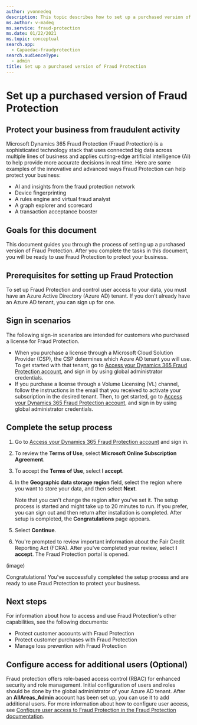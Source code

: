 ```yaml
---
author: yvonnedeq
description: This topic describes how to set up a purchased version of Fraud Protection.
ms.author: v-madeq
ms.service: fraud-protection
ms.date: 01/22/2021
ms.topic: conceptual
search.app: 
  - Capaedac-fraudprotection
search.audienceType:
  - admin
title: Set up a purchased version of Fraud Protection
---
```




# Set up a purchased version of Fraud Protection

## Protect your business from fraudulent activity

Microsoft Dynamics 365 Fraud Protection (Fraud Protection) is a sophisticated technology stack that uses connected big data across multiple lines of business and applies cutting-edge artificial intelligence (AI) to help provide more accurate decisions in real time.
Here are some examples of the innovative and advanced ways Fraud Protection can help protect your business:

- AI and insights from the fraud protection network
- Device fingerprinting
- A rules engine and virtual fraud analyst
- A graph explorer and scorecard
- A transaction acceptance booster

## Goals for this document

This document guides you through the process of setting up a purchased version of Fraud Protection.
After you complete the tasks in this document, you will be ready to use Fraud Protection to protect your business.

## Prerequisites for setting up Fraud Protection

To set up Fraud Protection and control user access to your data, you must have an Azure Active Directory (Azure AD) tenant. If you don't already have an Azure AD tenant, you can sign up for one.

## Sign in scenarios

The following sign-in scenarios are intended for customers who purchased a license for Fraud Protection.
- When you purchase a license through a Microsoft Cloud Solution Provider (CSP), the CSP determines which Azure AD tenant you will use. To get started with that tenant, go to [Access your Dynamics 365 Fraud Protection account](https://dfp.microsoft.com/), and sign in by using global administrator credentials.
- If you purchase a license through a Volume Licensing (VL) channel, follow the instructions in the email that you received to activate your subscription in the desired tenant. Then, to get started, go to [Access your Dynamics 365 Fraud Protection account](https://dfp.microsoft.com/), and sign in by using global administrator credentials.

## Complete the setup process

1.	Go to [Access your Dynamics 365 Fraud Protection account](https://dfp.microsoft.com/) and sign in.
2.	To review the **Terms of Use**, select **Microsoft Online Subscription Agreement**.
3.	To accept the **Terms of Use**, select **I accept**.
4.	In the **Geographic data storage region** field, select the region where you want to store your data, and then select **Next**.

 	  Note that you can't change the region after you've set it.
 	  The setup process is started and might take up to 20 minutes to run. If you prefer, you can sign out and then return after installation is completed.
   	After setup is completed, the **Congratulations** page appears.
    
5.	Select **Continue**.
6.	You're prompted to review important information about the Fair Credit Reporting Act (FCRA). After you've completed your review, select **I accept**.
   	The Fraud Protection portal is opened.

(image)

Congratulations! You've successfully completed the setup process and are ready to use Fraud Protection to protect your business.

## Next steps

For information about how to access and use Fraud Protection's other capabilities, see the following documents:

- Protect customer accounts with Fraud Protection
-	Protect customer purchases with Fraud Protection
-	Manage loss prevention with Fraud Protection

## Configure access for additional users (Optional)

Fraud protection offers role-based access control (RBAC) for enhanced security and role management. Initial configuration of users and roles should be done by the global administrator of your Azure AD tenant. After an **AllAreas_Admin** account has been set up, you can use it to add additional users.
For more information about how to configure user access, see [Configure user access to Fraud Protection in the Fraud Protection documentation]( https://docs.microsoft.com/dynamics365/fraud-protection/configure-user-access).
